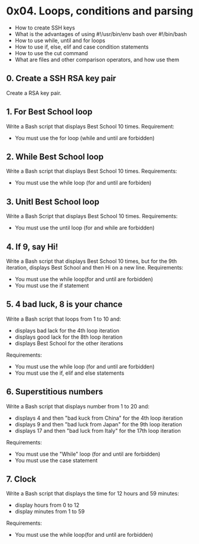 # 0x04. Loops, conditions and parsing

- How to create SSH keys
- What is the advantages of using #!/usr/bin/env bash over #!/bin/bash
- How to use while, until and for loops
- How to use if, else, elif and case condition statements
- How to use the cut command
- What are files and other comparison operators, and how use them

## 0. Create a SSH RSA key pair

Create a RSA key pair.

## 1. For Best School loop

Write a Bash script that displays Best School 10 times.
Requirement:

- You must use the for loop (while and until are forbidden)

## 2. While Best School loop

Write a Bash script that displays Best School 10 times.
Requirements:

- You must use the while loop (for and until are forbiden)

## 3. Unitl Best School loop

Write a Bash Script that displays Best School 10 times.
Requirements:

- You must use the until loop (for and while are forbidden)

## 4. If 9, say Hi!

Write a Bash script that displays Best School 10 times, but for the 9th iteration, displays  Best School and then Hi on a new line.
Requirements:

- You must use the while loop(for and until are forbidden)
- You must use the if statement

## 5. 4 bad luck, 8 is your chance

Write a Bash script that loops from 1 to 10 and:

- displays bad lack for the 4th loop iteration
- displays good lack for the 8th loop iteration
- displays Best School for the other iterations

Requirements:

- You must use the while loop (for and until are forbidden)
- You must use the if, elif and else statements

## 6. Superstitious numbers

Write a Bash script that displays number from 1 to 20 and:

- displays 4 and then "bad kuck from China" for the 4th loop iteration
- displays 9 and then "bad luck from Japan" for the 9th loop iteration
- displays 17 and then "bad luck from Italy" for the 17th loop iteration

Requirements:

- You must use the "While" loop (for and until are forbidden)
- You must use the case statement

## 7. Clock

Write a Bash script that displays the time for 12 hours and 59 minutes:

- display hours from 0 to 12
- display minutes from 1 to 59

Requirements:

- You must use the while loop(for and until are forbidden)
